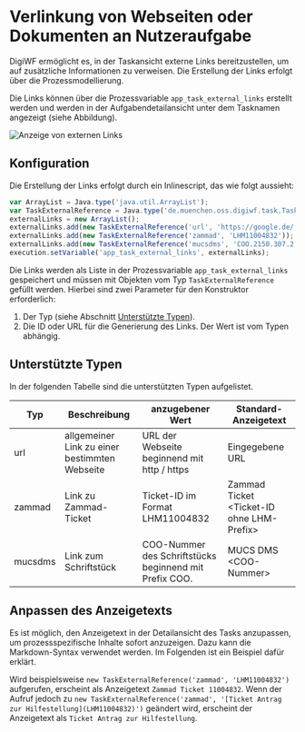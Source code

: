 # Verlinkung von Webseiten oder Dokumenten an Nutzeraufgabe

DigiWF ermöglicht es, in der Taskansicht externe Links bereitzustellen, um auf zusätzliche Informationen zu verweisen.
Die Erstellung der Links erfolgt über die Prozessmodellierung.

Die Links können über die Prozessvariable `app_task_external_links` erstellt werden und werden in der
Aufgabendetailansicht unter dem Tasknamen angezeigt (siehe Abbildung).

![Anzeige von externen Links](~@source/images/modeling/forms/external-links.png)


## Konfiguration

Die Erstellung der Links erfolgt durch ein Inlinescript, das wie folgt aussieht:

```js
var ArrayList = Java.type('java.util.ArrayList');
var TaskExternalReference = Java.type('de.muenchen.oss.digiwf.task.TaskExternalReference');
externalLinks = new ArrayList();
externalLinks.add(new TaskExternalReference('url', 'https://google.de/'));
externalLinks.add(new TaskExternalReference('zammad', 'LHM11004832'));
externalLinks.add(new TaskExternalReference('mucsdms', 'COO.2150.307.2.41134'));
execution.setVariable('app_task_external_links', externalLinks);
```

Die Links werden als Liste in der Prozessvariable `app_task_external_links` gespeichert und müssen mit Objekten vom
Typ `TaskExternalReference` gefüllt werden. Hierbei sind zwei Parameter für den Konstruktor erforderlich:

1. Der Typ (siehe Abschnitt [Unterstützte Typen](#unterstutzte-typen)).
2. Die ID oder URL für die Generierung des Links. Der Wert ist vom Typen abhängig.

## Unterstützte Typen

In der folgenden Tabelle sind die unterstützten Typen aufgelistet.

| Typ     | Beschreibung                                  | anzugebener Wert                                        | Standard-Anzeigetext                            |
|---------|-----------------------------------------------|---------------------------------------------------------|-------------------------------------------------|
| url     | allgemeiner Link zu einer bestimmten Webseite | URL der Webseite beginnend mit http / https             | Eingegebene URL                                 |
| zammad  | Link zu Zammad-Ticket                         | Ticket-ID im Format LHM11004832                         | Zammad Ticket &lt;Ticket-ID ohne LHM-Prefix&gt; |
| mucsdms | Link zum Schriftstück                         | COO-Nummer des Schriftstücks  beginnend mit Prefix COO. | MUCS DMS &lt;COO-Nummer&gt;                     |

## Anpassen des Anzeigetexts

Es ist möglich, den Anzeigetext in der Detailansicht des Tasks anzupassen, um prozessspezifische Inhalte sofort
anzuzeigen. Dazu kann die Markdown-Syntax verwendet werden. Im Folgenden ist ein Beispiel dafür erklärt.

Wird beispielsweise `new TaskExternalReference('zammad', 'LHM11004832')` aufgerufen, erscheint als
Anzeigetext `Zammad Ticket 11004832`. Wenn der Aufruf jedoch zu `new TaskExternalReference('zammad', '[Ticket Antrag zur Hilfestellung](LHM11004832)')`
geändert wird, erscheint der Anzeigetext als `Ticket Antrag zur Hilfestellung`.